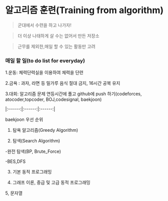# 알고리즘 훈련(Training from algorithm)

>군대에서 수련을 하고 나가자!


>더 이상 나태하게 살 수는 없어서 만든 저장소


>근무를 제외한,매일 할 수 있는 활동만 고려

### 매일 할 일(to do list for everyday)


1.운동: 체력단력실을 이용하여 체력을 단련


2.금욕 : 과자, 라면 등 밀가루 음식 절대 금지, 16시간 공복 유지


3.대회: 알고리즘 문제 연등시간에 풀고 github에 push 하기(codeforces, atocoder,topcoder, BOJ,codesignal, baekjoon)

|:------:|:------:|:------:|

baekjoon 우선 순위

1. 탐욕 알고리즘(Greedy Algorithm)

2. 탐색(Search Algorithm)

-완전 탐색(BP, Brute_Force)

-BES,DFS

3. 기본 동적 프로그래밍

4. 그래프 이론, 중급 및 고급 동적 프로그래밍

5, 문자열
